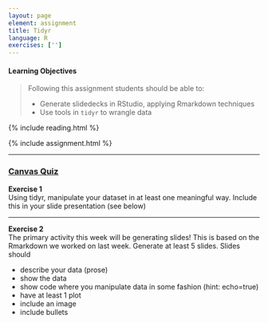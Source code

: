 ```yaml
---
layout: page
element: assignment
title: Tidyr              
language: R
exercises: ['']
---
```


#### Learning Objectives

> Following this assignment students should be able to:
>
> *   Generate slidedecks in RStudio, applying Rmarkdown techniques
> *   Use tools in `tidyr` to wrangle data

{% include reading.html %}

{% include assignment.html %}

<!-- End of Assignments Template - Be sure to keep the include statements -->

****
### [Canvas Quiz](https://canvas.uw.edu/courses/1398231/quizzes)


**Exercise 1**    
Using tidyr, manipulate your dataset in at least one meaningful way.
Include this in your slide presentation (see below)

---

**Exercise 2**    
The primary activity this week will be generating slides! This is based on the Rmarkdown
we worked on last week. Generate at least 5 slides. Slides should
* describe your data (prose)
* show the data
* show code where you manipulate data in some fashion (hint: echo=true)
* have at least 1 plot
* include an image
* include bullets
